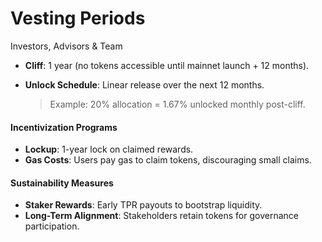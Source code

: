 # Vesting Periods

Investors, Advisors & Team

* **Cliff**: 1 year (no tokens accessible until mainnet launch + 12 months).
*   **Unlock Schedule**: Linear release over the next 12 months.

    > Example: 20% allocation = 1.67% unlocked monthly post-cliff.

#### Incentivization Programs

* **Lockup**: 1-year lock on claimed rewards.
* **Gas Costs**: Users pay gas to claim tokens, discouraging small claims.

#### Sustainability Measures

* **Staker Rewards**: Early TPR payouts to bootstrap liquidity.
* **Long-Term Alignment**: Stakeholders retain tokens for governance participation.
